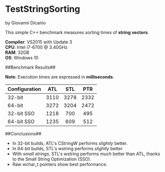 # TestStringSorting

by Giovanni Dicanio

This simple C++ benchmark measures sorting times of **string vectors**.

**Compiler**: VS2015 with Update 3  
**CPU**: Intel i7-6700 @ 3.40GHz  
**RAM**: 32GB  
**OS**: Windows 10  


##Benchmark Results##

**Note**: Execution times are expressed in **milliseconds**.

| Configuration | ATL   | STL   | PTR   |
| ------------- |:-----:|:-----:|:-----:|
| 32-bit        | 3110	| 3278  | 2332  |
| 64-bit        | 3272  | 3204  | 2472  |
| 32-bit SSO    | 1218  | 700   | 495   |
| 64-bit SSO    | 1235  | 609   | 512   |


##Conclusions##

- In 32-bit builds, ATL's CStringW performs _slightly_ better.
- In 64-bit builds, STL's wstring performs _slightly_ better.
- With _small strings_, STL's wstring performs _much_ better than ATL, thanks to the Small String Optimization (SSO).
- Raw wchar_t pointers show best performance.

